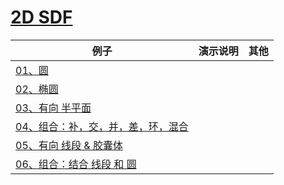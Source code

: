 # [2D SDF](https://iquilezles.org/articles/distfunctions2d/)

|例子|演示说明|其他|
|--|--|--|
|[01、圆](./01_circle.glsl)|||
|[02、椭圆](./02_ellipse.glsl)|||
|[03、有向 半平面](./03_halfplane.glsl)|||
|[04、组合：补，交，并，差，环，混合](./05_combine_1.glsl)|||
|[05、有向 线段 & 胶囊体](./06_segment.glsl)|||
|[06、组合：结合 线段 和 圆](./07_combine_2.glsl)|||